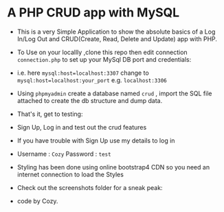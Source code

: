 
# A PHP CRUD app with MySQL

- This is a very Simple Application to show the absolute basics of a Log In/Log Out and CRUD(Create, Read, Delete and Update) app with PHP.

- To Use on your locallly ,clone this repo then edit connection ```connection.php``` to set up your MySql DB port and credentials:

- i.e. here  ```mysql:host=localhost:3307``` change to ```mysql:host=localhost:your_port``` e.g. ```localhost:3306```

- Using ```phpmyadmin``` create a database named ```crud``` , import the SQL file attached to create the db structure and dump data.

- That's it, get to testing:

- Sign Up, Log in and test out the crud features

- If you have trouble with Sign Up use my details to log in

- Username : ```Cozy``` Password : ```test```

- Styling has been done using online bootstrap4 CDN so you need an internet connection to load the Styles

- Check out the screenshots folder for a sneak peak:

- code by Cozy.
